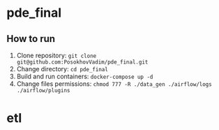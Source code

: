 # pde_final

## How to run

1. Clone repository: `git clone git@github.com:PosokhovVadim/pde_final.git`
2. Change directory: `cd pde_final`
3. Build and run containers: `docker-compose up -d`
4. Change files permissions: `chmod 777 -R ./data_gen ./airflow/logs ./airflow/plugins `
# etl
